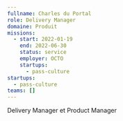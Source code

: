 ```yaml
---
fullname: Charles du Portal
role: Delivery Manager
domaine: Produit
missions:
  - start: 2022-01-19
    end: 2022-06-30
    status: service
    employer: OCTO
    startups:
      - pass-culture
startups:
  - pass-culture
teams: []
---
```

Delivery Manager et Product Manager